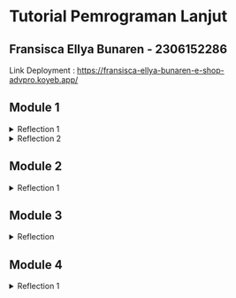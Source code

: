 # Tutorial Pemrograman Lanjut
## Fransisca Ellya Bunaren - 2306152286
Link Deployment : https://fransisca-ellya-bunaren-e-shop-advpro.koyeb.app/

## Module 1

<details>
<summary>Reflection 1</summary>

> You already implemented two new features using Spring Boot. Check again your source code
and evaluate the coding standards that you have learned in this module. Write clean code
principles and secure coding practices that have been applied to your code.  If you find any
mistake in your source code, please explain how to improve your code.

<br><b>Clean code</b>
1. Meaningful Names
   Nama variabel harus deskriptif, memiliki makna, menghindari <i>number-series</i> contoh a1, dan menghindari encodings. Contohnya :
```
private List<Product> productData = new ArrayList<>();
```
Product Data memiliki makna data-data produk sehingga menggunakan ArrayList.

2. Function
   Fungsi harus melakukan satu hal, memiliki deskriptif nama, tidak memiliki efek, dan <i>Command Query Separation</i>. Contohnya :
```
public void delete(Product product) {
    productData.remove(product);
}
```

3. Comments
   Comments harus menjelaskan kode tidak mengulang penjelasan variabel. Contohnya :
```   
/**
 * Fungsi ini memanggil halaman create product dengan metode get
 */
@GetMapping("/create")
public String createProductPage(Model model) {
    Product product = new Product();
    model.addAttribute("product", product);
    return "createProduct";
}
```

4. Objects and Data Structure
   Menyembunyikan struktur internal untuk mengexposed-nya menggunakan method getter dan setter. Contoh :
```
package id.ac.ui.cs.advprog.eshop.model;

import lombok.Setter;
import lombok.Getter;

@Getter @Setter
public class Product {
    private static int counter = 0;
    private String productId;
    private String productName;
    private int productQuantity;

    public Product() {
        this.productId = Integer.toString(counter++);
    }

    public String getProductId() {
        return productId;
    }

    public String getProductName() {
        return productName;
    }

    public int getProductQuantity() {
        return productQuantity;
    }
}
```

5. Error Handling
   Menggunakan Exceptions daripada mengembalikan kode.
```
public String createProductPost(@ModelAttribute Product product, Model model) {
    try{
        service.create(product);
        return "redirect:list";
    } catch (IllegalArgumentException e) {
        model.addAttribute("error", e.getMessage());
        return "createProduct";
    }
}
```

<b>Secure Coding</b>
Terdapat input validation untuk memvalidasi input, seperti hanya angka saja dan nama tidak boleh hanya spasi.

### Mistake in my code
* Cara untuk mencari id masih tidak efektif yang berakibat untuk mencari product menggunakan ID tidak efektif. Peningkatan yang bisa dilakukan adalah menggunakan HashMap agar pencarian ID lebih cepat.

</details>

<details>
<summary>Reflection 2</summary>

>After writing the unit test, how do you feel? How many unit tests should be made in a
class? How to make sure that our unit tests are enough to verify our program? It would be
good if you learned about code coverage. Code coverage is a metric that can help you
understand how much of your source is tested. If you have 100% code coverage, does
that mean your code has no bugs or errors?

Dengan unit tests, tentu membawa rasa percaya diri karena membantu untuk menangkap error. Dalam satu class, unit test dapat sangat banyak tergantung dengan kompleksitas program. Umumnya, unit test harus meng-cover semua method setidaknya satu, meng-test scenario yang berbeda, dan mengikuti SRP (single responsibility). Sebanyak 100% code coverage tidak menunjukkan bahwa kode free bugs karena coverage hanya mengecek jika kode dijalankan, tidak menjamin semua edge cases dan kasus sesungguhnya ditest, dan beberapa error dapat terjadi karena interaksi yang tidak sesuai ekspektasi.

>Suppose that after writing the CreateProductFunctionalTest.java along with the
corresponding test case, you were asked to create another functional test suite that
verifies the number of items in the product list. You decided to create a new Java class
similar to the prior functional test suites with the same setup procedures and instance
variables.
What do you think about the cleanliness of the code of the new functional test suite? Will
the new code reduce the code quality? Identify the potential clean code issues, explain
the reasons, and suggest possible improvements to make the code cleaner!

Membuat kelas Java baru untuk memverifikasi jumlah item dalam daftar produk dengan menduplikasi prosedur setup dan variabel instance dapat menyebabkan masalah kebersihan kode. Meskipun tujuannya adalah untuk menjaga struktur suite pengujian, pendekatan ini dapat menyebabkan redundansi kode, yang mengurangi kualitas kode secara keseluruhan.
</br><b>Potensi Masalah Clean Code : </b>
1. Duplikasi Kode
   Jika prosedur setup dan variabel instance diulang di beberapa kelas pengujian, hal ini menyebabkan redundansi.
2. Melanggar Prinsip DRY (Don't Repeat Yourself)
   Menulis ulang logika setup yang serupa di berbagai kelas pengujian bertentangan dengan prinsip DRY.
3. Mengurangi Maintainability (Kemudahan Pemeliharaan)
   Semakin banyak kode yang diduplikasi, semakin sulit untuk diperbarui, diperbaiki, atau direfaktor.
4. Kemungkinan Melanggar Prinsip Single Responsibility (SRP)
   Jika kelas pengujian baru memiliki terlalu banyak tanggung jawab di luar verifikasi jumlah produk, perlu dilakukan refactoring menjadi test case yang lebih fokus.

<b>Saran untuk Membuat Kode Lebih Bersih : </b>
1. Ekstrak Logika Setup Umum ke dalam Kelas Pengujian Dasar (Base Test Class)
2. Gunakan Kembali Metode Umum dalam Suite Pengujian Fungsional
3. Gunakan Pengujian Parameterized (Parameterized Tests)
4. Gunakan Page Object Model (POM) untuk Struktur Pengujian yang Lebih Baik
</details>

## Module 2
<details>
<summary>Reflection 1</summary>
1. List the code quality issue(s) that you fixed during the exercise and explain your strategy 
on fixing them. <br>
   <br> - Menghapus modifier public di `ProductService.java` karena berupa interface
   <br> - Menghapus import yang tidak digunakan
   <br> - Menghapus Code Duplication
   <br> - Meningkatkan test coverage dengan skenario yang lebih lengkap

2. Look at your CI/CD workflows (GitHub)/pipelines (GitLab). Do you think the current 
implementation has met the definition of Continuous Integration and Continuous 
Deployment? Explain the reasons (minimum 3 sentences)! <br><br>
Continuous Integration merupakan penggabungan perubahan kode dari berbagai pengembang ke dalam satu proyek perangkat lunak secara otomatis, seperti pada project ini, saya menggunakan `scorecard.yml`, `ci.yml`, dan `cmd.yml` di file `.github\workflows`. Setiap commit akan memicu untuk menjalankan test suite dan menganalisis isu keamanan. Continuous Deployment adalah pengembangan perangkat lunak yang mengotomatisasi proses pengujian dan pengiriman perangkat lunak ke pengguna. Continuous Deployment (CD) adalah praktik pengembangan perangkat lunak yang mengotomatisasi proses deployement ke suatu server tertentu. Implementasi yang telah dilakukan adalah pembuatan script `deploy.yml` sehingga aplikasi akan otomatis deploy setiap kali push ke branch master. 
</details>

## Module 3
<details>
<summary>Reflection</summary>

>1) Explain what principles you apply to your project!
* Single Responsibility Principle (SRP)
Saya mengimplementasikan SRP dengan memisahkan tanggung jawab antara class `ProductController` dengan `CarController` sehingga setiap class hanya berinteraksi dengan satu model. 
* Open-Closed Principle (OCP)
Untuk menghindari modifikasi kode lama, saya menggunakan ekstensi dari Model `Product` dan `Car` untuk menambahkan fungsionalitas baru.
* Liskov Substitution Principle (LSP)
Saya sudah menerapkan prinsip LSP pada `ProductService` dengan `ProductServiceImpl` atau `CarService` dengan `CarServiceImpl`. Dengan ini, subclass `ProductServiceImpl` dapat menggantikan superclass `ProductService` begitu juga dengan `CarService` dan `CarServiceImpl`
* Interface Segregation Principle (ISP)
Saya sudah menerapkan princip ISP dengan memisahkan Interface di `CarService` dan `ProductService` sehingga class `ProductServiceImpl` dan `CarServiceImpl` dapat mengimplementasikan interface yang diperlukan saja.
* Depedency Inversion Principle (DIP)
Saya menerapkan prinsip DIP dengan mendeklarasikan `ProductService` sebagai dependency dalam ProductController, bukan menggunakan implementasi konkretnya (ProductServiceImpl). Dependency injection memastikan ProductController tidak bergantung langsung pada implementasi spesifik sehingga memudahkan penggantian atau pengujian dengan mock.

>2) Explain the advantages of applying SOLID principles to your project with examples.
* Kode lebih mudah dipahami dan dirawatkarena setiap class hanya memiliki satu tanggung jawab utama. Contoh pemisahan tanggung jawab antara class `ProductController` dengan `CarController`.
* Memudahkan penambahan fitur baru sehingga tidak perlu mengubah kode lama cukup menambahkan ekstensi. Contoh model `Product` dan `Car` yang dapat diextensi seperti di `ProductRepository` dan `CarRepository`
* Memastikan subclass bisa digunakan tanpa mengubah program sehingga subclass harus bisa menggantikan superclass tanpa mengubah perilaku program. Contoh subclass `ProductServiceImpl` dapat menggantikan superclass `ProductService`.
* Kode tidak terlalu berat dan mudah digunakan. Contoh pemisahan interface di `CarService` dan `ProductService`.
* Memudahkan testing dan menghindari ketergantungan yang kuat. Jika ProductController langsung menggunakan ProductServiceImpl, maka sulit untuk mengganti implementasi atau melakukan unit testing. Dengan DIP, kita gunakan interface ProductService sehingga kita bisa mengganti implementasinya dengan mudah.

>3) Explain the disadvantages of not applying SOLID principles to your project with examples.

Jika dalam project ini, saya tidak mengimplementasikan SOLID principles. Maka, sulit untuk untuk memantain kode dan menambahkan fitur baru, rentan terhadap bug yang tidak terduga, class harus mengimplementasikan metode yang tidak diperlukan, dan sulit untuk melakukan testing. Jika satu class memiliki terlalu banyak tanggung jawab, setiap perubahan kecil dapat menyebabkan efek samping yang tidak terduga. Contoh jika `ProductController` dan `CarController` masih dalam satu file. Terdapat pewarisan atribut atau method yang tidak diperkukan. Selain itu, perubahan pada suatu method dapat berpengaruh terhadap method di class lain.

</details>

## Module 4
<details>
<summary>Reflection 1</summary>

> Reflect based on Percival (2017) proposed self-reflective questions (in “Principles and Best Practice of Testing” submodule, chapter “Evaluating Your Testing Objectives”), whether this
TDD flow is useful enough for you or not. If not, explain things that you need to do next time you make more tests.

TDD (Test-Driven Development) berguna karena dapat membantu dalam desain dan pemahaman kode dan meningkatkan fungsionalitas kode sebelum mengimplementasikannya. Dengan menulis tes terlebih dahulu, saya memiliki gambaran yang lebih jelas mengenai bagaimana kode seharusnya berfungsi, sehingga dapat menghindari banyak kesalahan sejak awal. Selain itu, TDD membantu meningkatkan kualitas dan keandalan kode karena setiap perubahan dapat segera diuji untuk memastikan tidak ada fungsionalitas yang rusak. Dalam jangka panjang, TDD juga mempermudah pemeliharaan kode, karena jika ada penambahan fitur di masa depan, tes yang sudah ada dapat digunakan untuk mendeteksi kemungkinan bug atau regresi.

> You have created unit tests in Tutorial. Now reflect whether your tests have successfully followed F.I.R.S.T. principle or not. If not, explain things that you need to do the next time you
create more tests.

* Fast <br>
  Test saya memenuhi prinsip Fast karena unit test berjalan dengan cepat dan dapat dieksekusi berulang kali tanpa memperlambat proses pengembangan. Saya memastikan kecepatan ini dengan menggunakan mocking untuk menghindari ketergantungan pada database.
* Isolated / Independent <br>
Test yang saya buat sudah independent karena jika satu tes gagal, tidak mempengaruhi tes lainnya. Saya menggunakan `setUp` untuk membuat dummy dan `mock` objek sebelum adanya testcase sehingga mengurangi adanya duplikasi.
* Repeatable <br>
  Karena sudah memenuhi prinsip Isolated, kode saya juga mematuhi prinsip Repeatable. Setiap kali dijalankan, hasil pengujian akan selalu sama karena tidak bergantung pada faktor eksternal seperti waktu atau koneksi jaringan.
* Self-Validating <br>
  Test saya bersifat Self-Validating, di mana setiap pengujian memiliki assertion yang jelas, memastikan apakah tes lulus atau gagal tanpa memerlukan pemeriksaan manual. Saya juga memastikan bahwa setiap test case hanya mencakup satu skenario untuk memudahkan debugging.
* Timely <br>
  Test saya sudah mencakup happy path dan unhappy path. Saya menulis tes secara paralel dengan implementasi kode sehingga dapat mendukung pengembangan berbasis pengujian (TDD). Hal ini membantu memastikan bahwa fitur yang dikembangkan selalu memiliki cakupan pengujian yang baik sebelum digunakan.

</details>